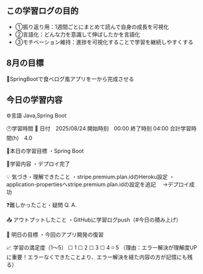## この学習ログの目的
* ①振り返り用：1週間ごとにまとめて読んで自身の成長を可視化
* ②言語化：どんな力を意識して伸ばしたかを言語化
* ③モチベーション維持：進捗を可視化することで学習を継続しやすくする

## 8月の目標
📝SpringBootで食べログ風アプリを一から完成させる

## 今日の学習内容
⚙️言語 Java,Spring Boot

🕐学習時間
📅 日付　2025/08/24
開始時刻　00:00
終了時刻  04:00
合計学習時間(h)　4.0

🎯本日の学習目標
・Spring Boot

📝学習内容
・デプロイ完了

💡 気づき・理解できたこと
・stripe.premium.plan.idのHeroku設定
・application-propertiesへstripe.premium.plan.idの設定を追記
　→デプロイ成功

❓難しかったこと・疑問
Q. 
A. 

📤 アウトプットしたこと
・GitHubに学習ログpush（#今日の積み上げ）

🌱 明日の目標
・今回のアプリ開発の復習

📈 学習の満足度（1〜5）
☐ 1 ☐ 2 ☐ 3 ☐ 4 ◽️ 5
（理由：エラー解決が理解度UPに重要！エラーなくできたことより、エラー解決を経た内容の方が記憶にも残る）